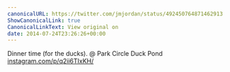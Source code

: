 ```yaml
---
canonicalURL: https://twitter.com/jmjordan/status/492450764871462913
ShowCanonicalLink: true
CanonicalLinkText: View original on
date: 2014-07-24T23:26:26+00:00
---
```

Dinner time (for the ducks). @ Park Circle Duck Pond [instagram.com/p/q2ii6TIxKH/](http://instagram.com/p/q2ii6TIxKH/)